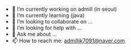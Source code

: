 
- 🔭 I’m currently working on admill (in seoul)
- 🌱 I’m currently learning (java)
- 👯 I’m looking to collaborate on ...
- 🤔 I’m looking for help with ...
- 💬 Ask me about ...
- 📫 How to reach me: admilljk7091@naver.com
